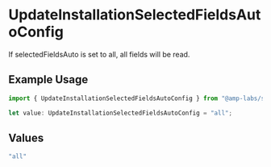 # UpdateInstallationSelectedFieldsAutoConfig

If selectedFieldsAuto is set to all, all fields will be read.

## Example Usage

```typescript
import { UpdateInstallationSelectedFieldsAutoConfig } from "@amp-labs/sdk-node-platform/models/operations";

let value: UpdateInstallationSelectedFieldsAutoConfig = "all";
```

## Values

```typescript
"all"
```